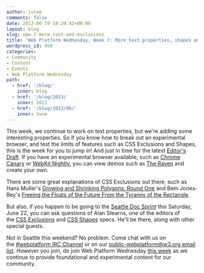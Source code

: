 ```yaml
---
author: julee
comments: false
date: 2013-06-19 18:29:42+00:00
layout: blog
slug: wpw-7-more-text-and-exclusions
title: 'Web Platform Wednesday, Week 7: More text properties, shapes and exclusions'
wordpress_id: 450
categories:
- Community
- Content
- Events
- Web Platform Wednesday
path:
  - href: '/blog/'
    inner: blog
  - href: '/blog/2013/'
    inner: 2013
  - href: '/blog/2013/06/'
    inner: June
---
```


This week, we continue to work on text properties, but we're adding some interesting properties. So if you know how to break out an experimental browser, and test the limits of features such as CSS Exclusions and Shapes, this is the week for you to jump in! And just in time for the latest [Editor's Draft](http://dev.w3.org/csswg/css-shapes/). If you have an experimental browser available, such as [Chrome Canary](https://www.google.com/intl/en/chrome/browser/canary.html) or [WebKit Nightly](http://nightly.webkit.org/), you can view demos such as [The Raven](http://adobe.github.io/web-platform/samples/css-exclusions/nevermore/index.html) and create your own.

There are some great explanations of CSS Exclusions out there, such as Hans Muller's [Growing and Shrinking Polygons: Round One](http://hansmuller-webkit.blogspot.com/2013/04/growing-and-shrinking-polygons-round-one.html) and Bem Jones-Bey's [Freeing the Floats of the Future From the Tyranny of the Rectangle](http://blogs.adobe.com/webplatform/2013/03/27/freeing-the-floats-of-the-future-from-the-tyranny-of-the-rectangle/).

But also, if you happen to be going to the [Seattle Doc Sprint](http://blog.webplatform.org/2013/06/1st-seattle-doc-sprint/) this Saturday, June 22, you can ask questions of Alan Stearns, one of the editors of the [CSS Exclusions](http://dev.w3.org/csswg/css-exclusions/) and [CSS Shapes](http://dev.w3.org/csswg/css-shapes/) specs. He'll be there, along with other special guests.

Not in Seattle this weekend? No problem. Come chat with us on the [#webplatform IRC Channel](http://webchat.freenode.net/?channels=webplatform) or on our [public-webplatform@w3.org email list](mailto:public-webplatform@w3.org?subject=(WPW)). However you join, do join Web Platform Wednesday [this week](http://docs.webplatform.org/wiki/Meta:web_platform_wednesday) as we continue to provide foundational and experimental content for our community.

